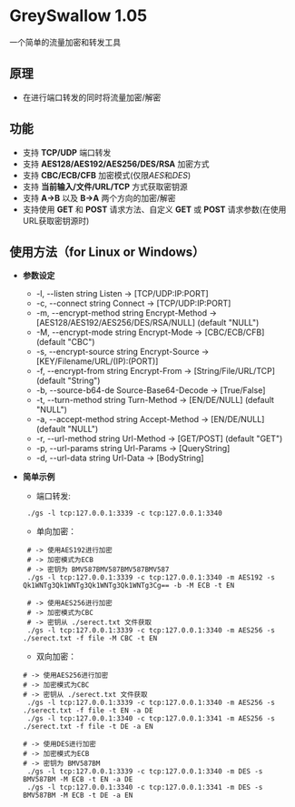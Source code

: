 # GreySwallow 1.05
一个简单的流量加密和转发工具
## 原理
  * 在进行端口转发的同时将流量加密/解密
## 功能
  * 支持 **TCP/UDP** 端口转发
  * 支持 **AES128/AES192/AES256/DES/RSA** 加密方式
  * 支持 **CBC/ECB/CFB** 加密模式(仅限*AES*和*DES*)
  * 支持 **当前输入/文件/URL/TCP** 方式获取密钥源
  * 支持 **A->B** 以及 **B->A** 两个方向的加密/解密
  * 支持使用 **GET** 和 **POST** 请求方法、自定义 **GET** 或 **POST** 请求参数(在使用URL获取密钥源时)
## 使用方法（for Linux or Windows）
  * __参数设定__
    * -l, --listen string           Listen -> [TCP/UDP:IP:PORT]
    * -c, --connect string          Connect -> [TCP/UDP:IP:PORT]
    * -m, --encrypt-method string   Encrypt-Method -> [AES128/AES192/AES256/DES/RSA/NULL] (default "NULL")
    * -M, --encrypt-mode string     Encrypt-Mode -> [CBC/ECB/CFB] (default "CBC")
    * -s, --encrypt-source string   Encrypt-Source -> [KEY/Filename/URL/(IP):(PORT)]
    * -f, --encrypt-from string     Encrypt-From -> [String/File/URL/TCP] (default "String")
    * -b, --source-b64-de           Source-Base64-Decode -> [True/False]
    * -t, --turn-method string      Turn-Method -> [EN/DE/NULL] (default "NULL")
    * -a, --accept-method string    Accept-Method -> [EN/DE/NULL] (default "NULL")
    * -r, --url-method string       Url-Method -> [GET/POST] (default "GET")
    * -p, --url-params string       Url-Params -> [QueryString]
    * -d, --url-data string         Url-Data -> [BodyString]
 
  * __简单示例__
    * 端口转发:
    ```
     ./gs -l tcp:127.0.0.1:3339 -c tcp:127.0.0.1:3340 
    ```
    * 单向加密：
    ```
     # -> 使用AES192进行加密
     # -> 加密模式为ECB
     # -> 密钥为 BMV587BMV587BMV587BMV587
     ./gs -l tcp:127.0.0.1:3339 -c tcp:127.0.0.1:3340 -m AES192 -s Qk1WNTg3Qk1WNTg3Qk1WNTg3Qk1WNTg3Cg== -b -M ECB -t EN
     
     # -> 使用AES256进行加密
     # -> 加密模式为CBC
     # -> 密钥从 ./serect.txt 文件获取
     ./gs -l tcp:127.0.0.1:3339 -c tcp:127.0.0.1:3340 -m AES256 -s ./serect.txt -f file -M CBC -t EN
    ```
    * 双向加密：
    ```
    # -> 使用AES256进行加密
    # -> 加密模式为CBC
    # -> 密钥从 ./serect.txt 文件获取
     ./gs -l tcp:127.0.0.1:3339 -c tcp:127.0.0.1:3340 -m AES256 -s ./serect.txt -f file -t EN -a DE
     ./gs -l tcp:127.0.0.1:3340 -c tcp:127.0.0.1:3341 -m AES256 -s ./serect.txt -f file -t DE -a EN
    
    # -> 使用DES进行加密
    # -> 加密模式为ECB
    # -> 密钥为 BMV587BM
     ./gs -l tcp:127.0.0.1:3339 -c tcp:127.0.0.1:3340 -m DES -s BMV587BM -M ECB -t EN -a DE
     ./gs -l tcp:127.0.0.1:3340 -c tcp:127.0.0.1:3341 -m DES -s BMV587BM -M ECB -t DE -a EN
     
    ```
    
